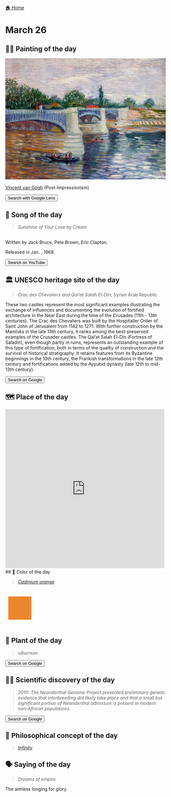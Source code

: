 
[🏠 Home](../../index.md)

# March 26

## 🧑‍🎨 Painting of the day

<img width="600" src="../img/Vincent_van_Gogh_5.jpg">

[Vincent van Gogh](http://en.wikipedia.org/wiki/Vincent_van_Gogh) (Post-Impressionism)

<button class="btn btn-success"
onclick=" window.open('https://lens.google.com/uploadbyurl?url=https://iretes.github.io/one-a-day/data/img/Vincent_van_Gogh_5.jpg','_blank')">
Search with Google Lens
</button>

## 🎼 Song of the day

> *Sunshine of Your Love*
by Cream

<br />Written by Jack Bruce, Pete Brown, Eric Clapton.

Released in Jan. , 1968.

<button class="btn btn-success"
onclick=" window.open('http://www.youtube.com/search?q=Sunshine of Your Love by Cream','_blank')">
Search on YouTube
</button>

## 🏛️ UNESCO heritage site of the day

> *Crac des Chevaliers and Qal’at Salah El-Din*, Syrian Arab Republic

<p>These two castles represent the most significant examples illustrating the exchange of influences and documenting the evolution of fortified architecture in the Near East during the time of the Crusades (11th - 13th centuries). The Crac des Chevaliers was built by the Hospitaller Order of Saint John of Jerusalem from 1142 to 1271. With further construction by the Mamluks in the late 13th century, it ranks among the best-preserved examples of the Crusader castles. The Qal&rsquo;at Salah El-Din (Fortress of Saladin), even though partly in ruins, represents an outstanding example of this type of fortification, both in terms of the quality of construction and the survival of historical stratigraphy. It retains features from its Byzantine beginnings in the 10th century, the Frankish transformations in the late 12th century and fortifications added by the Ayyubid dynasty (late 12th to mid-13th century).</p>

<button class="btn btn-success"
onclick=" window.open('http://www.google.com/search?q=Crac des Chevaliers and Qal’at Salah El-Din','_blank')">
Search on Google
</button>

## 🗺️ Place of the day

<iframe
src="https://www.mapcrunch.com"
name="mapcrunch"
width="500"
height="500"
allowTransparency="true"
scrolling="no"
frameborder="0"
>
</iframe>
## 🎨 Color of the day

> *[Cadmium orange](https://en.wikipedia.org/wiki/Cadmium_pigments)*

<div style="color:#ED872D; font-size: 100px;">&#9632;</div>

## 🌿 Plant of the day

> *viburnum*

<button class="btn btn-success"
onclick=" window.open('http://www.google.com/search?q=viburnum','_blank')">
Search on Google
</button>

## 🧑‍🔬 Scientific discovery of the day

> *2010: The Neanderthal Genome Project presented preliminary genetic evidence that interbreeding did likely take place and that a small but significant portion of Neanderthal admixture is present in modern non-African populations.*

<button class="btn btn-success"
onclick=" window.open('http://www.google.com/search?q=2010: The Neanderthal Genome Project presented preliminary genetic evidence that interbreeding did likely take place and that a small but significant portion of Neanderthal admixture is present in modern non-African populations.','_blank')">
Search on Google
</button>

## 💭 Philosophical concept of the day

> *[Infinity](https://en.wikipedia.org/wiki/Infinity_(philosophy))*

## 🗣️ Saying of the day

> *Dreams of empire*

The aimless longing for glory. 

